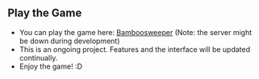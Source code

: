 ## Play the Game

- You can play the game here: [Bamboosweeper](http://34.210.60.116:8080) (Note: the server might be down during development)
- This is an ongoing project. Features and the interface will be updated continually.
- Enjoy the game! :D
